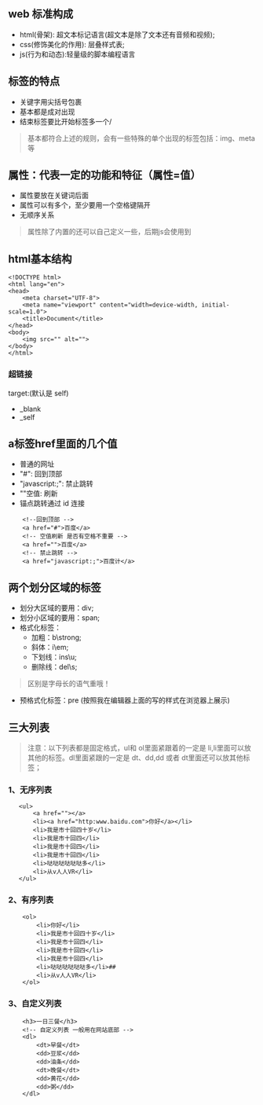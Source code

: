 ## web 标准构成
+ html(骨架): 超文本标记语言(超文本是除了文本还有音频和视频);
+ css(修饰美化的作用): 层叠样式表;
+ js(行为和动态):轻量级的脚本编程语言 


## 标签的特点
+ 关键字用尖括号包裹
+ 基本都是成对出现 
+ 结束标签要比开始标签多一个/
> 基本都符合上述的规则，会有一些特殊的单个出现的标签包括：img、meta等


## 属性：代表一定的功能和特征（属性=值）
+ 属性要放在关键词后面
+ 属性可以有多个，至少要用一个空格键隔开
+ 无顺序关系
> 属性除了内置的还可以自己定义一些，后期js会使用到
 

 ## html基本结构
```
<!DOCTYPE html>
<html lang="en">
<head>
    <meta charset="UTF-8">
    <meta name="viewport" content="width=device-width, initial-scale=1.0">
    <title>Document</title>
</head>
<body>
    <img src="" alt="">
</body>
</html>
```


### 超链接 <a></a> 
target:(默认是 self)
+ _blank 
+ _self 


## a标签href里面的几个值
+ 普通的网址
+ "#": 回到顶部
+ "javascript:;": 禁止跳转
+ ""空值: 刷新
+ 锚点跳转通过 id 连接
```
    <!--回到顶部 -->
    <a href="#">百度</a> 
    <!-- 空值刷新 是否有空格不重要 -->
    <a href="">百度</a> 
    <!-- 禁止跳转 -->
    <a href="javascript:;">百度计</a> 
```


## 两个划分区域的标签
+ 划分大区域的要用：div;
+ 划分小区域的要用：span;
+ 格式化标签：
    + 加粗：b\strong;
    + 斜体：i\em;
    + 下划线：ins\u;
    + 删除线：del\s;
> 区别是字母长的语气重哦！
+ 预格式化标签：pre (按照我在编辑器上面的写的样式在浏览器上展示)


## 三大列表
> 注意：以下列表都是固定格式，ul和 ol里面紧跟着的一定是 li,li里面可以放其他的标签。dl里面紧跟的一定是 dt、dd,dd 或者 dt里面还可以放其他标签；
### 1、无序列表
 ```
    <ul>
        <a href=""></a>
        <li><a href="http:www.baidu.com">你好</a></li>
        <li>我是市十回四十岁</li>
        <li>我是市十回四</li>
        <li>我是市十回四</li>
        <li>我是市十回四</li>
        <li>哒哒哒哒哒哒多</li>
        <li>从v人人VR</li>
    </ul>
```


### 2、有序列表
```
    <ol>
        <li>你好</li>
        <li>我是市十回四十岁</li>
        <li>我是市十回四</li>
        <li>我是市十回四</li>
        <li>我是市十回四</li>
        <li>哒哒哒哒哒哒多</li>##
        <li>从v人人VR</li>
    </ol>
```


### 3、自定义列表
```
    <h3>一日三餐</h3>
    <!-- 自定义列表 一般用在网站底部 -->
    <dl>
        <dt>早餐</dt>
        <dd>豆浆</dd>
        <dd>油条</dd>
        <dt>晚餐</dt>
        <dd>黄花</dd>
        <dd>粥</dd>
    </dl>
```

